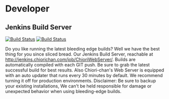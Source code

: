 # Developer

## Jenkins Build Server

[![Build Status](http://jenkins.chiorichan.com/buildStatus/icon?job=ChioriWebServer)](http://jenkins.chiorichan.com/job/ChioriWebServer/)
[![Build Status](https://travis-ci.org/ChioriGreene/ChioriWebServer.svg?branch=master)](https://travis-ci.org/ChioriGreene/ChioriWebServer)

Do you like running the latest bleeding edge builds? Well we have the best thing for you since sliced bread. Our Jenkins Build Server, reachable at <http://jenkins.chiorichan.com/job/ChioriWebServer/>. Builds are automatically compiled with each GIT push. Be sure to grab the latest successful build for best results. Also Chiori-chan's Web Server is equipped with an auto updater that runs every 30 minutes by default. We recommend turning it off for production environments. Disclaimer: Be sure to backup your existing installations, We can't be held responsible for damage or unexpected behavior when using bleeding-edge builds.

